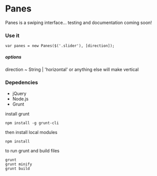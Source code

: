 # Panes

Panes is a swiping interface... testing and documentation coming soon!

### Use it
	
```
var panes = new Panes($('.slider'), [direction]);
```

##### options

direction ~ String | 'horizontal' or anything else will make vertical 

### Depedencies

- jQuery
- Node.js
- Grunt

install grunt

```
npm install -g grunt-cli
```

then install local modules

```
npm install
```

to run grunt and build files

```
grunt
grunt minify
grunt build
```

